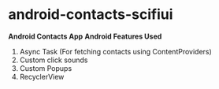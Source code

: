 # android-contacts-scifiui
<b>Android Contacts App</b>
<b>Android Features Used</b><br>
1. Async Task (For fetching contacts using ContentProviders)<br>
2. Custom click sounds<br>
3. Custom Popups<br>
4. RecyclerView<br>
